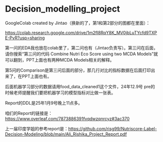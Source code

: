 # Decision_modelling_project


GoogleColab created by Jintao（换新的了，第1和第2部分的图都在里面）：

https://colab.research.google.com/drive/1m2fI8RqY8K_MV0jbLuTYcfd9TXPE-PvR?usp=sharing

第一问的EDA我也放在colab里了，第二问也有（Jintao负责写）。第三问在后面，请你搜索“第三问的代码 Combine Nutri Eco Score using two MCDA Models”就可以翻到，PPT上面也有两种MCDA Models相关的解释。

第5问的Comparison是第三问后面的部分，那几行对比的指标数据在后面打印出来了，在PPT上面也有。


后面机器学习部分的数据请用food_data_cleaned1这个文件，24年12.9号 pre的时候老师提醒我们要把机器学习的模型指标对比做一张表。

Report的DDL是25年1月9号晚上11点多。

咱们的Report的链接是：https://www.overleaf.com/7873886391fvqdwzqnrcyz#3ac370

上一届印度学姐的参考report是：https://github.com/risg99/Nutriscore-Label-Decision-Modeling/blob/main/Ali_Rishika_Project_Report.pdf


